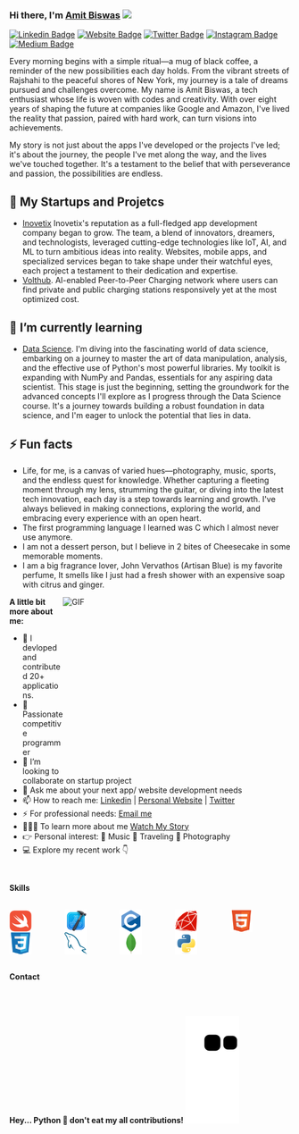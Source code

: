 
### Hi there, I'm <a href="https://abiswas.me" target="_blank">Amit Biswas</a> <img src="https://media.giphy.com/media/hvRJCLFzcasrR4ia7z/giphy.gif" width="25px">

[![Linkedin Badge](https://img.shields.io/badge/-LinkedIn-0e76a8?style=flat-square&logo=Linkedin&logoColor=white)](https://www.linkedin.com/in/amitsstory/)
[![Website Badge](https://img.shields.io/badge/Website-3b5998?style=flat-square&logo=google-chrome&logoColor=white)](https://abiswas.me)
[![Twitter Badge](https://img.shields.io/badge/-Twitter-00acee?style=flat-square&logo=Twitter&logoColor=white)](https://twitter.com/amitsstory)
[![Instagram Badge](https://img.shields.io/badge/-Instagram-e4405f?style=flat-square&logo=Instagram&logoColor=white)](https://instagram.com/amitsstory/)
[![Medium Badge](https://img.shields.io/badge/medium-%2312100E.svg?&style=for-square&logo=medium&logoColor=white)](	https://medium.com/@amitsstory)


Every morning begins with a simple ritual—a mug of black coffee, a reminder of the new possibilities each day holds. From the vibrant streets of Rajshahi to the peaceful shores of New York, my journey is a tale of dreams pursued and challenges overcome. My name is Amit Biswas, a tech enthusiast whose life is woven with codes and creativity. With over eight years of shaping the future at companies like Google and Amazon, I've lived the reality that passion, paired with hard work, can turn visions into achievements.


My story is not just about the apps I've developed or the projects I've led; it's about the journey, the people I've met along the way, and the lives we've touched together. It's a testament to the belief that with perseverance and passion, the possibilities are endless.

## 🔭 My Startups and Projetcs

- [Inovetix](https://www.inovetix.com) Inovetix's reputation as a full-fledged app development company began to grow. The team, a blend of innovators, dreamers, and technologists, leveraged cutting-edge technologies like IoT, AI, and ML to turn ambitious ideas into reality. Websites, mobile apps, and specialized services began to take shape under their watchful eyes, each project a testament to their dedication and expertise.
- [Volthub](https://play.google.com/store/apps/details?id=com.volthub.ai). AI-enabled Peer-to-Peer Charging network where users can find private and public charging stations responsively yet at the most optimized cost.

## 🌱 I’m currently learning

- [Data Science](https://brainstation.io/new-york). I'm diving into the fascinating world of data science, embarking on a journey to master the art of data manipulation, analysis, and the effective use of Python's most powerful libraries. My toolkit is expanding with NumPy and Pandas, essentials for any aspiring data scientist. This stage is just the beginning, setting the groundwork for the advanced concepts I'll explore as I progress through the Data Science course. It's a journey towards building a robust foundation in data science, and I'm eager to unlock the potential that lies in data.

## ⚡ Fun facts

- Life, for me, is a canvas of varied hues—photography, music, sports, and the endless quest for knowledge. Whether capturing a fleeting moment through my lens, strumming the guitar, or diving into the latest tech innovation, each day is a step towards learning and growth. I've always believed in making connections, exploring the world, and embracing every experience with an open heart.
- The first programming language I learned was C which I almost never use anymore. 
- I am not a dessert person, but I believe in 2 bites of Cheesecake in some memorable moments.
- I am a big fragrance lover, John Vervathos (Artisan Blue) is my favorite perfume, It smells like I just had a fresh shower with an expensive soap with citrus and ginger.


<img align="right" alt="GIF" src="https://github.com/Gapur/Gapur/blob/master/coding.gif?raw=true" width="408" height="318" />

**A little bit more about me:**

- 🔭  I devloped and contributed 20+ applications. 
- 🌱  Passionate competitive programmer 
- 📲  I’m looking to collaborate on startup project
- 💬  Ask me about your next app/ website development needs 
- 📫  How to reach me: [Linkedin](https://www.linkedin.com/in/amitbiswas-me/) | [Personal Website](https://amitbiswas.net) | [Twitter](https://twitter.com/amitsstory) 
- ⚡  For professional needs: [Email me](mailto:contact@amitbiswas.net) 
- 👨🏻‍💻 To learn more about me [Watch My Story](https://www.youtube.com/watch?v=QOBo4alqs-w)
- 👉 Personal interest: 🎤 Music  🚊 Traveling  📸 Photography 
- 💻 Explore my recent work 👇  

</br>

**Skills**
<div style="display: inline_block"><br>
  <img height="40" align="center" alt="Erica-Ruby" height="30" width="40" 
    src="https://raw.githubusercontent.com/devicons/devicon/master/icons/swift/swift-original.svg">
 &nbsp;&nbsp;&nbsp;&nbsp;&nbsp;&nbsp;&nbsp;&nbsp;&nbsp;&nbsp;&nbsp;&nbsp;&nbsp;
  <img height="40" align="center" alt="Erica-Js" height="30" width="40" 
    src="https://raw.githubusercontent.com/devicons/devicon/master/icons/xcode/xcode-original.svg">
 &nbsp;&nbsp;&nbsp;&nbsp;&nbsp;&nbsp;&nbsp;&nbsp;&nbsp;&nbsp;&nbsp;&nbsp;&nbsp;
  <img height="40" align="center" alt="Erica-React" height="30" width="40" src="https://raw.githubusercontent.com/devicons/devicon/master/icons/c/c-original.svg">
 &nbsp;&nbsp;&nbsp;&nbsp;&nbsp;&nbsp;&nbsp;&nbsp;&nbsp;&nbsp;&nbsp;&nbsp;&nbsp;
  <img height="40" align="center" alt="Erica-Redux" height="30" width="40" src="https://raw.githubusercontent.com/devicons/devicon/master/icons/ruby/ruby-plain.svg">
 &nbsp;&nbsp;&nbsp;&nbsp;&nbsp;&nbsp;&nbsp;&nbsp;&nbsp;&nbsp;&nbsp;&nbsp;&nbsp;
  <img height="40" align="center" alt="Erica-HTML" height="30" width="40" src="https://raw.githubusercontent.com/devicons/devicon/master/icons/html5/html5-original.svg">
 &nbsp;&nbsp;&nbsp;&nbsp;&nbsp;&nbsp;&nbsp;&nbsp;&nbsp;&nbsp;&nbsp;&nbsp;&nbsp;
  <img height="40" align="center" alt="Erica-CSS" height="30" width="40" src="https://raw.githubusercontent.com/devicons/devicon/master/icons/css3/css3-original.svg">
   &nbsp;&nbsp;&nbsp;&nbsp;&nbsp;&nbsp;&nbsp;&nbsp;&nbsp;&nbsp;&nbsp;&nbsp;&nbsp;
  <img height="40" align="center" alt="Erica-CSS" height="30" width="40" src="https://raw.githubusercontent.com/devicons/devicon/master/icons/mysql/mysql-original.svg">
    &nbsp;&nbsp;&nbsp;&nbsp;&nbsp;&nbsp;&nbsp;&nbsp;&nbsp;&nbsp;&nbsp;&nbsp;&nbsp;
  <img height="40" align="center" alt="Erica-CSS" height="30" width="40" src="https://raw.githubusercontent.com/devicons/devicon/master/icons/mongodb/mongodb-original.svg">
    &nbsp;&nbsp;&nbsp;&nbsp;&nbsp;&nbsp;&nbsp;&nbsp;&nbsp;&nbsp;&nbsp;&nbsp;&nbsp;

  <img height="40" align="center" alt="Erica-CSS" height="30" width="40" src="https://raw.githubusercontent.com/devicons/devicon/master/icons/python/python-original.svg">
  &nbsp;&nbsp;&nbsp;&nbsp;&nbsp;&nbsp;&nbsp;&nbsp;&nbsp;&nbsp;&nbsp;&nbsp;&nbsp;
 
</div>
  
</br>

**Contact** 
<div> 
  
 </br>
</br>
 
 
 **Hey... Python 🐍 don't eat my all contributions!**
  ![Snake animation](https://github.com/amitbiswas1992/amitbiswas1992/blob/output/github-contribution-grid-snake.svg)
</div>
